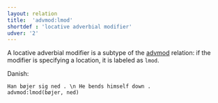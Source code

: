 ```yaml
---
layout: relation
title:  'advmod:lmod'
shortdef : 'locative adverbial modifier'
udver: '2'
---
```


A locative adverbial modifier is a subtype of the [advmod]() relation: if the modifier is specifying a location, it is labeled as `lmod`.

Danish:

~~~ sdparse
Han bøjer sig ned . \n He bends himself down .
advmod:lmod(bøjer, ned)
~~~

<!-- Interlanguage links updated Po 11. listopadu 2024, 20:10:22 CET -->
